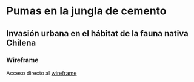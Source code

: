 # Pumas en la jungla de cemento
## Invasión urbana en el hábitat de la fauna nativa Chilena
### Wireframe
Acceso directo al [wireframe](link)
